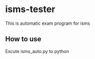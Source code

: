 # isms-tester


This is automatic exam program for isms


## How to use

Excute isms_auto.py to python
